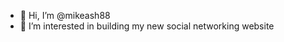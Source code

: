 - 👋 Hi, I’m @mikeash88
- 👀 I’m interested in building my new social networking website

<!---
mikeash88/mikeash88 is a ✨ special ✨ repository because its `README.md` (this file) appears on your GitHub profile.
You can click the Preview link to take a look at your changes.
--->
